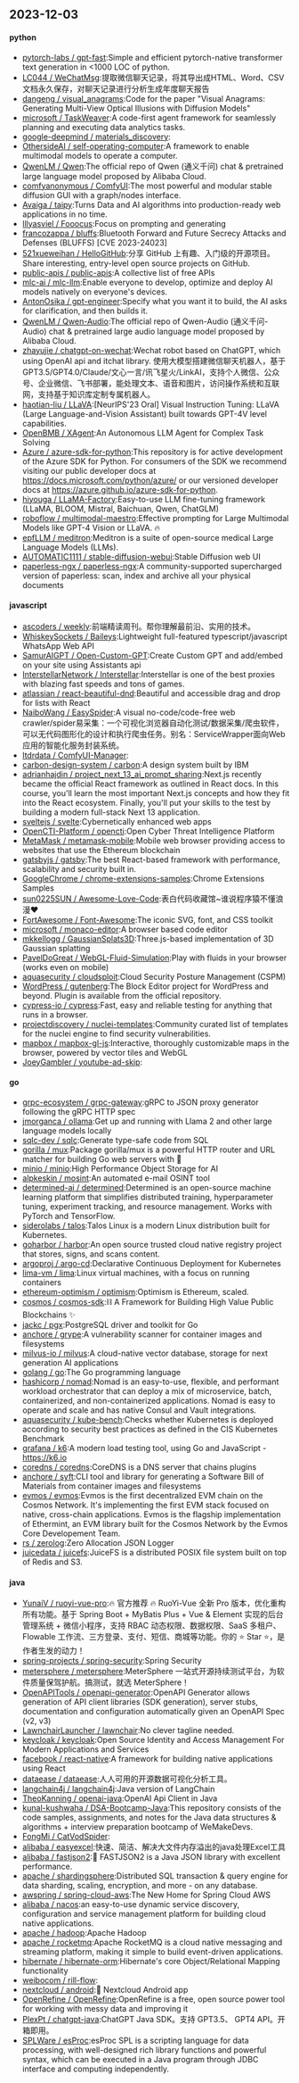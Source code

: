 ## 2023-12-03

#### python
* [pytorch-labs / gpt-fast](https://github.com/pytorch-labs/gpt-fast):Simple and efficient pytorch-native transformer text generation in <1000 LOC of python.
* [LC044 / WeChatMsg](https://github.com/LC044/WeChatMsg):提取微信聊天记录，将其导出成HTML、Word、CSV文档永久保存，对聊天记录进行分析生成年度聊天报告
* [dangeng / visual_anagrams](https://github.com/dangeng/visual_anagrams):Code for the paper "Visual Anagrams: Generating Multi-View Optical Illusions with Diffusion Models"
* [microsoft / TaskWeaver](https://github.com/microsoft/TaskWeaver):A code-first agent framework for seamlessly planning and executing data analytics tasks.
* [google-deepmind / materials_discovery](https://github.com/google-deepmind/materials_discovery):
* [OthersideAI / self-operating-computer](https://github.com/OthersideAI/self-operating-computer):A framework to enable multimodal models to operate a computer.
* [QwenLM / Qwen](https://github.com/QwenLM/Qwen):The official repo of Qwen (通义千问) chat & pretrained large language model proposed by Alibaba Cloud.
* [comfyanonymous / ComfyUI](https://github.com/comfyanonymous/ComfyUI):The most powerful and modular stable diffusion GUI with a graph/nodes interface.
* [Avaiga / taipy](https://github.com/Avaiga/taipy):Turns Data and AI algorithms into production-ready web applications in no time.
* [lllyasviel / Fooocus](https://github.com/lllyasviel/Fooocus):Focus on prompting and generating
* [francozappa / bluffs](https://github.com/francozappa/bluffs):Bluetooth Forward and Future Secrecy Attacks and Defenses (BLUFFS) [CVE 2023-24023]
* [521xueweihan / HelloGitHub](https://github.com/521xueweihan/HelloGitHub):分享 GitHub 上有趣、入门级的开源项目。Share interesting, entry-level open source projects on GitHub.
* [public-apis / public-apis](https://github.com/public-apis/public-apis):A collective list of free APIs
* [mlc-ai / mlc-llm](https://github.com/mlc-ai/mlc-llm):Enable everyone to develop, optimize and deploy AI models natively on everyone's devices.
* [AntonOsika / gpt-engineer](https://github.com/AntonOsika/gpt-engineer):Specify what you want it to build, the AI asks for clarification, and then builds it.
* [QwenLM / Qwen-Audio](https://github.com/QwenLM/Qwen-Audio):The official repo of Qwen-Audio (通义千问-Audio) chat & pretrained large audio language model proposed by Alibaba Cloud.
* [zhayujie / chatgpt-on-wechat](https://github.com/zhayujie/chatgpt-on-wechat):Wechat robot based on ChatGPT, which using OpenAI api and itchat library. 使用大模型搭建微信聊天机器人，基于 GPT3.5/GPT4.0/Claude/文心一言/讯飞星火/LinkAI，支持个人微信、公众号、企业微信、飞书部署，能处理文本、语音和图片，访问操作系统和互联网，支持基于知识库定制专属机器人。
* [haotian-liu / LLaVA](https://github.com/haotian-liu/LLaVA):[NeurIPS'23 Oral] Visual Instruction Tuning: LLaVA (Large Language-and-Vision Assistant) built towards GPT-4V level capabilities.
* [OpenBMB / XAgent](https://github.com/OpenBMB/XAgent):An Autonomous LLM Agent for Complex Task Solving
* [Azure / azure-sdk-for-python](https://github.com/Azure/azure-sdk-for-python):This repository is for active development of the Azure SDK for Python. For consumers of the SDK we recommend visiting our public developer docs at https://docs.microsoft.com/python/azure/ or our versioned developer docs at https://azure.github.io/azure-sdk-for-python.
* [hiyouga / LLaMA-Factory](https://github.com/hiyouga/LLaMA-Factory):Easy-to-use LLM fine-tuning framework (LLaMA, BLOOM, Mistral, Baichuan, Qwen, ChatGLM)
* [roboflow / multimodal-maestro](https://github.com/roboflow/multimodal-maestro):Effective prompting for Large Multimodal Models like GPT-4 Vision or LLaVA. 🔥
* [epfLLM / meditron](https://github.com/epfLLM/meditron):Meditron is a suite of open-source medical Large Language Models (LLMs).
* [AUTOMATIC1111 / stable-diffusion-webui](https://github.com/AUTOMATIC1111/stable-diffusion-webui):Stable Diffusion web UI
* [paperless-ngx / paperless-ngx](https://github.com/paperless-ngx/paperless-ngx):A community-supported supercharged version of paperless: scan, index and archive all your physical documents

#### javascript
* [ascoders / weekly](https://github.com/ascoders/weekly):前端精读周刊。帮你理解最前沿、实用的技术。
* [WhiskeySockets / Baileys](https://github.com/WhiskeySockets/Baileys):Lightweight full-featured typescript/javascript WhatsApp Web API
* [SamurAIGPT / Open-Custom-GPT](https://github.com/SamurAIGPT/Open-Custom-GPT):Create Custom GPT and add/embed on your site using Assistants api
* [InterstellarNetwork / Interstellar](https://github.com/InterstellarNetwork/Interstellar):Interstellar is one of the best proxies with blazing fast speeds and tons of games.
* [atlassian / react-beautiful-dnd](https://github.com/atlassian/react-beautiful-dnd):Beautiful and accessible drag and drop for lists with React
* [NaiboWang / EasySpider](https://github.com/NaiboWang/EasySpider):A visual no-code/code-free web crawler/spider易采集：一个可视化浏览器自动化测试/数据采集/爬虫软件，可以无代码图形化的设计和执行爬虫任务。别名：ServiceWrapper面向Web应用的智能化服务封装系统。
* [ltdrdata / ComfyUI-Manager](https://github.com/ltdrdata/ComfyUI-Manager):
* [carbon-design-system / carbon](https://github.com/carbon-design-system/carbon):A design system built by IBM
* [adrianhajdin / project_next_13_ai_prompt_sharing](https://github.com/adrianhajdin/project_next_13_ai_prompt_sharing):Next.js recently became the official React framework as outlined in React docs. In this course, you'll learn the most important Next.js concepts and how they fit into the React ecosystem. Finally, you'll put your skills to the test by building a modern full-stack Next 13 application.
* [sveltejs / svelte](https://github.com/sveltejs/svelte):Cybernetically enhanced web apps
* [OpenCTI-Platform / opencti](https://github.com/OpenCTI-Platform/opencti):Open Cyber Threat Intelligence Platform
* [MetaMask / metamask-mobile](https://github.com/MetaMask/metamask-mobile):Mobile web browser providing access to websites that use the Ethereum blockchain
* [gatsbyjs / gatsby](https://github.com/gatsbyjs/gatsby):The best React-based framework with performance, scalability and security built in.
* [GoogleChrome / chrome-extensions-samples](https://github.com/GoogleChrome/chrome-extensions-samples):Chrome Extensions Samples
* [sun0225SUN / Awesome-Love-Code](https://github.com/sun0225SUN/Awesome-Love-Code):表白代码收藏馆~谁说程序猿不懂浪漫❤️
* [FortAwesome / Font-Awesome](https://github.com/FortAwesome/Font-Awesome):The iconic SVG, font, and CSS toolkit
* [microsoft / monaco-editor](https://github.com/microsoft/monaco-editor):A browser based code editor
* [mkkellogg / GaussianSplats3D](https://github.com/mkkellogg/GaussianSplats3D):Three.js-based implementation of 3D Gaussian splatting
* [PavelDoGreat / WebGL-Fluid-Simulation](https://github.com/PavelDoGreat/WebGL-Fluid-Simulation):Play with fluids in your browser (works even on mobile)
* [aquasecurity / cloudsploit](https://github.com/aquasecurity/cloudsploit):Cloud Security Posture Management (CSPM)
* [WordPress / gutenberg](https://github.com/WordPress/gutenberg):The Block Editor project for WordPress and beyond. Plugin is available from the official repository.
* [cypress-io / cypress](https://github.com/cypress-io/cypress):Fast, easy and reliable testing for anything that runs in a browser.
* [projectdiscovery / nuclei-templates](https://github.com/projectdiscovery/nuclei-templates):Community curated list of templates for the nuclei engine to find security vulnerabilities.
* [mapbox / mapbox-gl-js](https://github.com/mapbox/mapbox-gl-js):Interactive, thoroughly customizable maps in the browser, powered by vector tiles and WebGL
* [JoeyGambler / youtube-ad-skip](https://github.com/JoeyGambler/youtube-ad-skip):

#### go
* [grpc-ecosystem / grpc-gateway](https://github.com/grpc-ecosystem/grpc-gateway):gRPC to JSON proxy generator following the gRPC HTTP spec
* [jmorganca / ollama](https://github.com/jmorganca/ollama):Get up and running with Llama 2 and other large language models locally
* [sqlc-dev / sqlc](https://github.com/sqlc-dev/sqlc):Generate type-safe code from SQL
* [gorilla / mux](https://github.com/gorilla/mux):Package gorilla/mux is a powerful HTTP router and URL matcher for building Go web servers with 🦍
* [minio / minio](https://github.com/minio/minio):High Performance Object Storage for AI
* [alpkeskin / mosint](https://github.com/alpkeskin/mosint):An automated e-mail OSINT tool
* [determined-ai / determined](https://github.com/determined-ai/determined):Determined is an open-source machine learning platform that simplifies distributed training, hyperparameter tuning, experiment tracking, and resource management. Works with PyTorch and TensorFlow.
* [siderolabs / talos](https://github.com/siderolabs/talos):Talos Linux is a modern Linux distribution built for Kubernetes.
* [goharbor / harbor](https://github.com/goharbor/harbor):An open source trusted cloud native registry project that stores, signs, and scans content.
* [argoproj / argo-cd](https://github.com/argoproj/argo-cd):Declarative Continuous Deployment for Kubernetes
* [lima-vm / lima](https://github.com/lima-vm/lima):Linux virtual machines, with a focus on running containers
* [ethereum-optimism / optimism](https://github.com/ethereum-optimism/optimism):Optimism is Ethereum, scaled.
* [cosmos / cosmos-sdk](https://github.com/cosmos/cosmos-sdk):⛓️ A Framework for Building High Value Public Blockchains ✨
* [jackc / pgx](https://github.com/jackc/pgx):PostgreSQL driver and toolkit for Go
* [anchore / grype](https://github.com/anchore/grype):A vulnerability scanner for container images and filesystems
* [milvus-io / milvus](https://github.com/milvus-io/milvus):A cloud-native vector database, storage for next generation AI applications
* [golang / go](https://github.com/golang/go):The Go programming language
* [hashicorp / nomad](https://github.com/hashicorp/nomad):Nomad is an easy-to-use, flexible, and performant workload orchestrator that can deploy a mix of microservice, batch, containerized, and non-containerized applications. Nomad is easy to operate and scale and has native Consul and Vault integrations.
* [aquasecurity / kube-bench](https://github.com/aquasecurity/kube-bench):Checks whether Kubernetes is deployed according to security best practices as defined in the CIS Kubernetes Benchmark
* [grafana / k6](https://github.com/grafana/k6):A modern load testing tool, using Go and JavaScript - https://k6.io
* [coredns / coredns](https://github.com/coredns/coredns):CoreDNS is a DNS server that chains plugins
* [anchore / syft](https://github.com/anchore/syft):CLI tool and library for generating a Software Bill of Materials from container images and filesystems
* [evmos / evmos](https://github.com/evmos/evmos):Evmos is the first decentralized EVM chain on the Cosmos Network. It's implementing the first EVM stack focused on native, cross-chain applications. Evmos is the flagship implementation of Ethermint, an EVM library built for the Cosmos Network by the Evmos Core Developement Team.
* [rs / zerolog](https://github.com/rs/zerolog):Zero Allocation JSON Logger
* [juicedata / juicefs](https://github.com/juicedata/juicefs):JuiceFS is a distributed POSIX file system built on top of Redis and S3.

#### java
* [YunaiV / ruoyi-vue-pro](https://github.com/YunaiV/ruoyi-vue-pro):🔥 官方推荐 🔥 RuoYi-Vue 全新 Pro 版本，优化重构所有功能。基于 Spring Boot + MyBatis Plus + Vue & Element 实现的后台管理系统 + 微信小程序，支持 RBAC 动态权限、数据权限、SaaS 多租户、Flowable 工作流、三方登录、支付、短信、商城等功能。你的 ⭐️ Star ⭐️，是作者生发的动力！
* [spring-projects / spring-security](https://github.com/spring-projects/spring-security):Spring Security
* [metersphere / metersphere](https://github.com/metersphere/metersphere):MeterSphere 一站式开源持续测试平台，为软件质量保驾护航。搞测试，就选 MeterSphere！
* [OpenAPITools / openapi-generator](https://github.com/OpenAPITools/openapi-generator):OpenAPI Generator allows generation of API client libraries (SDK generation), server stubs, documentation and configuration automatically given an OpenAPI Spec (v2, v3)
* [LawnchairLauncher / lawnchair](https://github.com/LawnchairLauncher/lawnchair):No clever tagline needed.
* [keycloak / keycloak](https://github.com/keycloak/keycloak):Open Source Identity and Access Management For Modern Applications and Services
* [facebook / react-native](https://github.com/facebook/react-native):A framework for building native applications using React
* [dataease / dataease](https://github.com/dataease/dataease):人人可用的开源数据可视化分析工具。
* [langchain4j / langchain4j](https://github.com/langchain4j/langchain4j):Java version of LangChain
* [TheoKanning / openai-java](https://github.com/TheoKanning/openai-java):OpenAI Api Client in Java
* [kunal-kushwaha / DSA-Bootcamp-Java](https://github.com/kunal-kushwaha/DSA-Bootcamp-Java):This repository consists of the code samples, assignments, and notes for the Java data structures & algorithms + interview preparation bootcamp of WeMakeDevs.
* [FongMi / CatVodSpider](https://github.com/FongMi/CatVodSpider):
* [alibaba / easyexcel](https://github.com/alibaba/easyexcel):快速、简洁、解决大文件内存溢出的java处理Excel工具
* [alibaba / fastjson2](https://github.com/alibaba/fastjson2):🚄 FASTJSON2 is a Java JSON library with excellent performance.
* [apache / shardingsphere](https://github.com/apache/shardingsphere):Distributed SQL transaction & query engine for data sharding, scaling, encryption, and more - on any database.
* [awspring / spring-cloud-aws](https://github.com/awspring/spring-cloud-aws):The New Home for Spring Cloud AWS
* [alibaba / nacos](https://github.com/alibaba/nacos):an easy-to-use dynamic service discovery, configuration and service management platform for building cloud native applications.
* [apache / hadoop](https://github.com/apache/hadoop):Apache Hadoop
* [apache / rocketmq](https://github.com/apache/rocketmq):Apache RocketMQ is a cloud native messaging and streaming platform, making it simple to build event-driven applications.
* [hibernate / hibernate-orm](https://github.com/hibernate/hibernate-orm):Hibernate's core Object/Relational Mapping functionality
* [weibocom / rill-flow](https://github.com/weibocom/rill-flow):
* [nextcloud / android](https://github.com/nextcloud/android):📱 Nextcloud Android app
* [OpenRefine / OpenRefine](https://github.com/OpenRefine/OpenRefine):OpenRefine is a free, open source power tool for working with messy data and improving it
* [PlexPt / chatgpt-java](https://github.com/PlexPt/chatgpt-java):ChatGPT Java SDK。支持 GPT3.5、 GPT4 API。开箱即用。
* [SPLWare / esProc](https://github.com/SPLWare/esProc):esProc SPL is a scripting language for data processing, with well-designed rich library functions and powerful syntax, which can be executed in a Java program through JDBC interface and computing independently.
